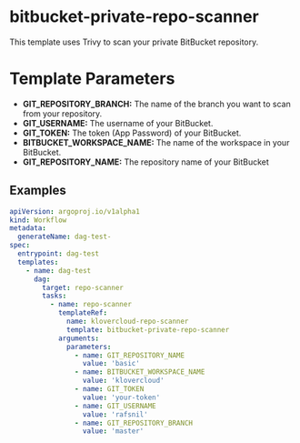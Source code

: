 # bitbucket-private-repo-scanner
This template uses Trivy to scan your private BitBucket repository.

# Template Parameters
- **GIT_REPOSITORY_BRANCH:** The name of the branch you want to scan from your repository.
- **GIT_USERNAME:** The username of your BitBucket.
- **GIT_TOKEN:** The token (App Password) of your BitBucket.
- **BITBUCKET_WORKSPACE_NAME:** The name of the workspace in your BitBucket.
- **GIT_REPOSITORY_NAME:** The repository name of your BitBucket

## Examples
```yaml  
apiVersion: argoproj.io/v1alpha1
kind: Workflow
metadata:
  generateName: dag-test-
spec:
  entrypoint: dag-test
  templates:
    - name: dag-test
      dag:
        target: repo-scanner
        tasks:
          - name: repo-scanner
            templateRef:
              name: klovercloud-repo-scanner
              template: bitbucket-private-repo-scanner
            arguments:
              parameters:
                - name: GIT_REPOSITORY_NAME
                  value: 'basic'
                - name: BITBUCKET_WORKSPACE_NAME
                  value: 'klovercloud'
                - name: GIT_TOKEN
                  value: 'your-token'
                - name: GIT_USERNAME
                  value: 'rafsnil'
                - name: GIT_REPOSITORY_BRANCH
                  value: 'master'
```